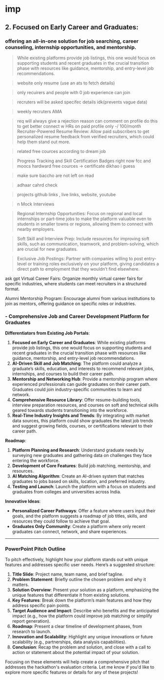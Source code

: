 # imp

## 2. **Focused on Early Career and Graduates**: 
### offering an all-in-one solution for job searching, career counseling, internship opportunities, and mentorship.
> While existing platforms provide job listings, this one would focus on supporting students and recent graduates in the crucial transition phase with resources like guidance, mentorship, and entry-level job recommendations.

>website only resume (use an ats to fetch details)

>only recuirers and people with 0 job experience can join

>recruters will be asked specifec details idk(prevents vague data)

> weekly recruters AMA 

> req will always give a rejection reason can comment on profile do this to get better connect w HRs  on paid profile only -/ 100/month
Recruiter-Powered Resume Review: Allow paid subscribers to get personalized resume feedback from verified recruiters, which could help them stand out more.

>related free cources according to dream job

> Progress Tracking and Skill Certification Badges
right now fcc and moocs hardward free cources -> certificate dikhao i guess

> make sure baccho are not left on read

> adhaar cahrd check 

> projects github links , live links, website, youtube

>n Mock Interviews

>Regional Internship Opportunities: Focus on regional and local internships or part-time jobs to make the platform valuable even to students in smaller towns or regions, allowing them to connect with nearby employers.

>Soft Skill and Interview Prep: Include resources for improving soft skills, such as communication, teamwork, and problem-solving, which are crucial for new graduates.

>Exclusive Job Postings: Partner with companies willing to post entry-level or training roles exclusively on your platform, giving candidates a direct path to employment that they wouldn’t find elsewhere.


ask gpt 
Virtual Career Fairs: Organize monthly virtual career fairs for specific industries, where students can meet recruiters in a structured format.

Alumni Mentorship Program: Encourage alumni from various institutions to join as mentors, offering guidance on specific roles or industries.


### **- Comprehensive Job and Career Development Platform for Graduates**

**Differentiators from Existing Job Portals**:
1. **Focused on Early Career and Graduates**: While existing platforms provide job listings, this one would focus on supporting students and recent graduates in the crucial transition phase with resources like guidance, mentorship, and entry-level job recommendations.
2. **AI-Driven Skill and Job Matching**: The platform could analyze a graduate’s skills, education, and interests to recommend relevant jobs, internships, and courses to build their career path.
3. **Mentorship and Networking Hub**: Provide a mentorship program where experienced professionals can guide graduates on their career path. Graduates could join industry-specific communities to learn and network.
4. **Comprehensive Resource Library**: Offer resume-building tools, interview preparation resources, and courses on soft and technical skills geared towards students transitioning into the workforce.
5. **Real-Time Industry Insights and Trends**: By integrating with market data sources, this platform could show graduates the latest job trends and suggest growing fields, courses, or certifications relevant to their career path.
   
**Roadmap**:
1. **Platform Planning and Research**: Understand graduate needs by surveying new graduates and gathering data on challenges they face entering the workforce.
2. **Development of Core Features**: Build job matching, mentorship, and resources.
3. **AI Matching Algorithm**: Create an AI-driven system that matches graduates to jobs based on skills, location, and preferred industry.
4. **Testing and Launch**: Launch the platform with a focus on students and graduates from colleges and universities across India.

**Innovative Ideas**:
- **Personalized Career Pathways**: Offer a feature where users input their goals, and the platform suggests a roadmap of job titles, skills, and resources they could follow to achieve that goal.
- **Graduates Only Community**: Create a platform where only recent graduates can connect, network, and share experiences.
  
---

### PowerPoint Pitch Outline

To pitch effectively, highlight how your platform stands out with unique features and addresses specific user needs. Here’s a suggested structure:

1. **Title Slide**: Project name, team name, and brief tagline.
2. **Problem Statement**: Briefly outline the chosen problem and why it matters.
3. **Solution Overview**: Present your solution as a platform, emphasizing the unique features that differentiate it from existing solutions.
4. **Key Features**: Break down the platform’s main features and how they address specific pain points.
5. **Target Audience and Impact**: Describe who benefits and the anticipated impact (e.g., how the platform could improve job matching or simplify report generation).
6. **Roadmap**: Present a clear timeline of development phases, from research to launch.
7. **Innovation and Scalability**: Highlight any unique innovations or future scalability (e.g., partnerships, data analysis capabilities).
8. **Conclusion**: Recap the problem and solution, and close with a call to action or statement about the potential impact of your solution.

Focusing on these elements will help create a comprehensive pitch that addresses the hackathon's evaluation criteria. Let me know if you'd like to explore more specific features or details for any of these projects!